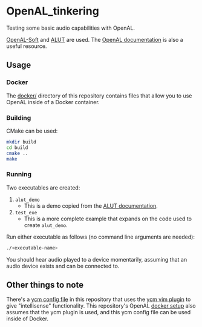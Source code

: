 # OpenAL_tinkering

Testing some basic audio capabilities with OpenAL.

[OpenAL-Soft](https://github.com/kcat/openal-soft) and [ALUT](http://distro.ibiblio.org/rootlinux/rootlinux-ports/more/freealut/freealut-1.1.0/doc/alut.html) are used. The [OpenAL documentation](https://www.openal.org/documentation/) is also a useful resource.

## Usage

### Docker

The [docker/](docker/) directory of this repository contains files that allow you to use OpenAL inside of a Docker container.

### Building

CMake can be used:

```bash
mkdir build
cd build
cmake ..
make
```

### Running

Two executables are created:
1. `alut_demo`
    - This is a demo copied from the [ALUT documentation](http://distro.ibiblio.org/rootlinux/rootlinux-ports/more/freealut/freealut-1.1.0/doc/alut.html).
2. `test_exe`
    - This is a more complete example that expands on the code used to create `alut_demo`.

Run either executable as follows (no command line arguments are needed):

```bash
./<executable-name>
```

You should hear audio played to a device momentarily, assuming that an audio device exists and can be connected to.

## Other things to note

There's a [ycm config file](.ycm_extra_conf.py) in this repository that uses the [ycm vim plugin](https://github.com/ycm-core/YouCompleteMe) to give "intellisense" functionality.
This repository's OpenAL [docker setup](docker/) also assumes that the ycm plugin is used, and this ycm config file can be used inside of Docker.
